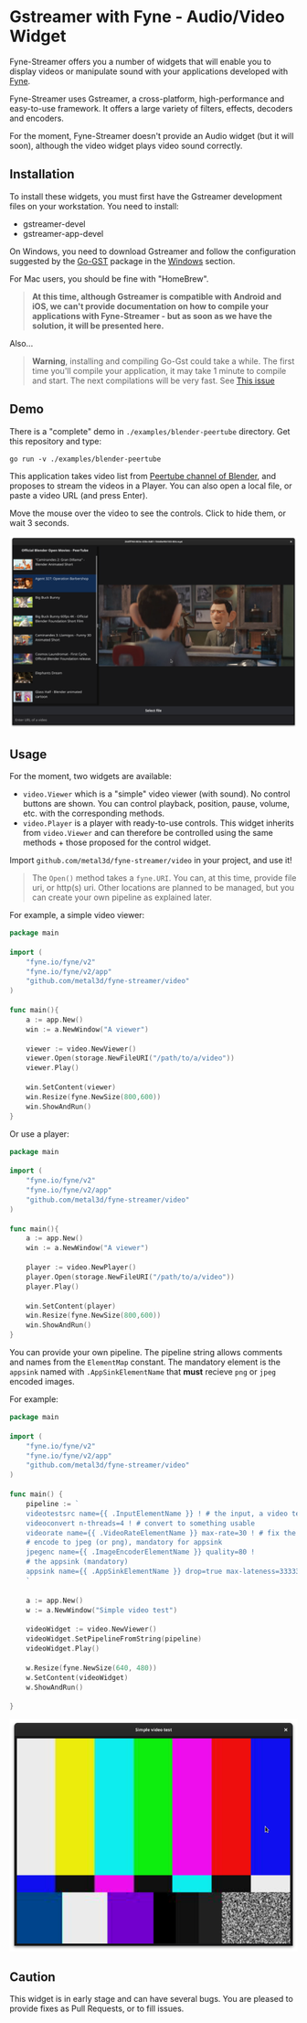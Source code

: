 # Gstreamer with Fyne - Audio/Video Widget

Fyne-Streamer offers you a number of widgets that will enable you to display videos or manipulate sound with your applications developed with [Fyne](https://fyne.io).

Fyne-Streamer uses Gstreamer, a cross-platform, high-performance and easy-to-use framework. It offers a large variety of filters, effects, decoders and encoders.

For the moment, Fyne-Streamer doesn't provide an Audio widget (but it will soon), although the video widget plays video sound correctly.

## Installation

To install these widgets, you must first have the Gstreamer development files on your workstation. You need to install:

- gstreamer-devel
- gstreamer-app-devel

On Windows, you need to download Gstreamer and follow the configuration suggested by the [Go-GST](https://github.com/go-gst/go-gst) package in the [Windows](https://github.com/go-gst/go-gst#windows) section.

For Mac users, you should be fine with "HomeBrew".

> **At this time, although Gstreamer is compatible with Android and iOS, we can't provide documentation on how to compile your applications with Fyne-Streamer - but as soon as we have the solution, it will be presented here.**

Also...

> **Warning**, installing and compiling Go-Gst could take a while. The first time you'll compile your application, it may take 1 minute to compile and start. The next compilations will be very fast. See [This issue](https://github.com/go-gst/go-gst/issues/16)

## Demo

There is a "complete" demo in `./examples/blender-peertube` directory. Get this repository and type:

```
go run -v ./examples/blender-peertube
```


This application takes video list from [Peertube channel of Blender](https://video.blender.org/), and proposes to stream the videos in a Player. You can also open a local file, or paste a video URL (and press Enter).

Move the mouse over the video to see the controls. Click to hide them, or wait 3 seconds.

![Blender Peertube](./misc/peertube.png)

## Usage

For the moment, two widgets are available:

- `video.Viewer` which is a "simple" video viewer (with sound).  No control buttons are shown. You can control playback, position, pause, volume, etc. with the corresponding methods.
- `video.Player` is a player with ready-to-use controls. This widget inherits from `video.Viewer` and can therefore be controlled using the same methods + those proposed for the control widget.

Import `github.com/metal3d/fyne-streamer/video` in your project, and use it!

> The `Open()` method takes a `fyne.URI`. You can, at this time, provide file uri, or http(s) uri. Other locations are planned to be managed, but you can create your own pipeline as explained later.

For example, a simple video viewer:

```go
package main

import (
	"fyne.io/fyne/v2"
	"fyne.io/fyne/v2/app"
	"github.com/metal3d/fyne-streamer/video"
)

func main(){
    a := app.New()
    win := a.NewWindow("A viewer")

    viewer := video.NewViewer()
    viewer.Open(storage.NewFileURI("/path/to/a/video"))
    viewer.Play()

    win.SetContent(viewer)
    win.Resize(fyne.NewSize(800,600))
    win.ShowAndRun()
}
```


Or use a player:

```go
package main

import (
	"fyne.io/fyne/v2"
	"fyne.io/fyne/v2/app"
	"github.com/metal3d/fyne-streamer/video"
)

func main(){
    a := app.New()
    win := a.NewWindow("A viewer")

    player := video.NewPlayer()
    player.Open(storage.NewFileURI("/path/to/a/video"))
    player.Play()

    win.SetContent(player)
    win.Resize(fyne.NewSize(800,600))
    win.ShowAndRun()
}
```

You can provide your own pipeline. The pipeline string allows comments and names from the `ElementMap` constant. The mandatory element is the `appsink` named with `.AppSinkElementName` that **must** recieve `png` or `jpeg` encoded images.

For example:

```go
package main

import (
	"fyne.io/fyne/v2"
	"fyne.io/fyne/v2/app"
	"github.com/metal3d/fyne-streamer/video"
)

func main() {
	pipeline := `
    videotestsrc name={{ .InputElementName }} ! # the input, a video test
    videoconvert n-threads=4 ! # convert to something usable
    videorate name={{ .VideoRateElementName }} max-rate=30 ! # fix the framerate
    # encode to jpeg (or png), mandatory for appsink
    jpegenc name={{ .ImageEncoderElementName }} quality=80 !
    # the appsink (mandatory)
    appsink name={{ .AppSinkElementName }} drop=true max-lateness=33333 sync=true
    `

	a := app.New()
	w := a.NewWindow("Simple video test")

	videoWidget := video.NewViewer()
	videoWidget.SetPipelineFromString(pipeline)
	videoWidget.Play()

	w.Resize(fyne.NewSize(640, 480))
	w.SetContent(videoWidget)
	w.ShowAndRun()

}
```

![Video Test](./misc/videotest.png)


## Caution

This widget is in early stage and can have several bugs. You are pleased to provide fixes as Pull Requests, or to fill issues.
